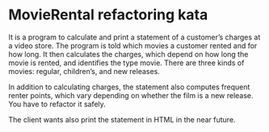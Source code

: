 MovieRental refactoring kata
============================

It is a program to calculate and print a statement of a customer’s charges at a video store. The program is told which movies a customer rented and for how long. It then calculates the charges, which depend on how long the movie is rented, and identifies the type movie. There are three kinds of movies: regular, children’s, and new releases. 

In addition to calculating charges, the statement also computes frequent renter points, which vary depending on whether the film is a new release. You have to refactor it safely. 

The client wants  also print the statement in HTML in the near future.